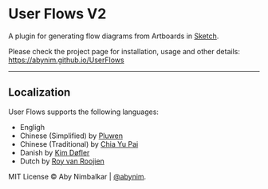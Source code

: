 # User Flows V2
A plugin for generating flow diagrams from Artboards in [Sketch](http://www.bohemiancoding.com/sketch/).  

Please check the project page for installation, usage and other details: https://abynim.github.io/UserFlows

---

## Localization

User Flows supports the following languages:  

- Engligh
- Chinese (Simplified) by [Pluwen](https://twitter.com/pluwen)
- Chinese (Traditional) by [Chia Yu Pai](https://github.com/fantasywind)
- Danish by [Kim Døfler](http://doefler.com)
- Dutch by [Roy van Roojien](http://www.royvanrooijen.nl)


MIT License © Aby Nimbalkar | [@abynim](http://twitter.com/abynim).
